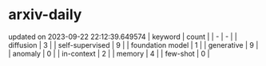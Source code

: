 # arxiv-daily
updated on 2023-09-22 22:12:39.649574
| keyword | count |
| - | - |
| diffusion | 3 |
| self-supervised | 9 |
| foundation model | 1 |
| generative | 9 |
| anomaly | 0 |
| in-context | 2 |
| memory | 4 |
| few-shot | 0 |
